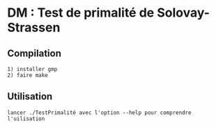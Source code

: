 # DM : Test de primalité de Solovay-Strassen

##  Compilation
    1) installer gmp
    2) faire make
    
##  Utilisation
    lancer ./TestPrimalité avec l'option --help pour comprendre l'uilisation
